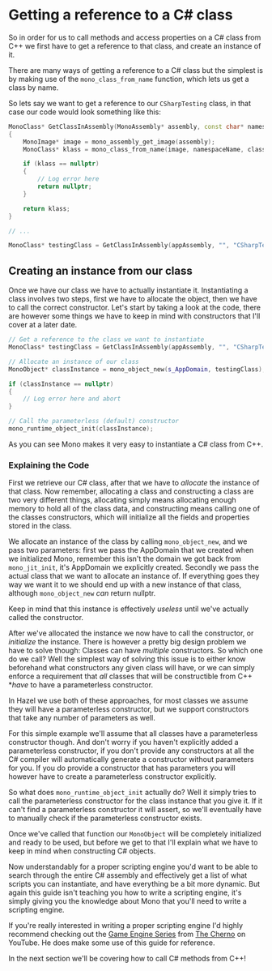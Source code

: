 # Getting a reference to a C# class
So in order for us to call methods and access properties on a C# class from C++ we first have to get a reference to that class, and create an instance of it.

There are many ways of getting a reference to a C# class but the simplest is by making use of the `mono_class_from_name` function, which lets us get a class by name.

So lets say we want to get a reference to our `CSharpTesting` class, in that case our code would look something like this:
```cpp
MonoClass* GetClassInAssembly(MonoAssembly* assembly, const char* namespaceName, const char* className)
{
    MonoImage* image = mono_assembly_get_image(assembly);
    MonoClass* klass = mono_class_from_name(image, namespaceName, className);

    if (klass == nullptr)
    {
        // Log error here
        return nullptr;
    }

    return klass;
}

// ...

MonoClass* testingClass = GetClassInAssembly(appAssembly, "", "CSharpTesting");

```

## Creating an instance from our class
Once we have our class we have to actually instantiate it. Instantiating a class involves two steps, first we have to allocate the object, then we have to call the correct constructor. Let's start by taking a look at the code, there are however some things we have to keep in mind with constructors that I'll cover at a later date.

```cpp
// Get a reference to the class we want to instantiate
MonoClass* testingClass = GetClassInAssembly(appAssembly, "", "CSharpTesting");

// Allocate an instance of our class
MonoObject* classInstance = mono_object_new(s_AppDomain, testingClass);

if (classInstance == nullptr)
{
    // Log error here and abort
}

// Call the parameterless (default) constructor
mono_runtime_object_init(classInstance);
```
As you can see Mono makes it very easy to instantiate a C# class from C++.

### Explaining the Code

First we retrieve our C# class, after that we have to *allocate* the instance of that class. Now remember, allocating a class and constructing a class are two very different things, allocating simply means allocating enough memory to hold all of the class data, and constructing means calling one of the classes constructors, which will initialize all the fields and properties stored in the class.

We allocate an instance of the class by calling `mono_object_new`, and we pass two parameters: first we pass the AppDomain that we created when we initialized Mono, remember this isn't the domain we got back from `mono_jit_init`, it's AppDomain we explicitly created. Secondly we pass the actual class that we want to allocate an instance of. If everything goes they way we want it to we should end up with a new instance of that class, although `mono_object_new` *can* return nullptr.

Keep in mind that this instance is effectively *useless* until we've actually called the constructor.

After we've allocated the instance we now have to call the constructor, or *initialize* the instance. There is however a pretty big design problem we have to solve though: Classes can have *multiple* constructors. So which one do we call? Well the simplest way of solving this issue is to either know beforehand what constructors any given class will have, or we can simply enforce a requirement that *all* classes that will be constructible from C++ **have* to have a parameterless constructor.

In Hazel we use both of these approaches, for most classes we assume they will have a parameterless constructor, but we support constructors that take any number of parameters as well.

For this simple example we'll assume that all classes have a parameterless constructor though. And don't worry if you haven't explicitly added a parameterless constructor, if you don't provide any constructors at all the C# compiler will automatically generate a constructor without parameters for you. If you do provide a constructor that has parameters you will however have to create a parameterless constructor explicitly.

So what does `mono_runtime_object_init` actually do? Well it simply tries to call the parameterless constructor for the class instance that you give it. If it can't find a parameterless constructor it will assert, so we'll eventually have to manually check if the parameterless constructor exists.

Once we've called that function our `MonoObject` will be completely initialized and ready to be used, but before we get to that I'll explain what we have to keep in mind when constructing C# objects.

Now understandably for a proper scripting engine you'd want to be able to search through the entire C# assembly and effectively get a list of what scripts you can instantiate, and have everything be a bit more dynamic. But again this guide isn't teaching you how to write a scripting engine, it's simply giving you the knowledge about Mono that you'll need to write a scripting engine.

If you're really interested in writing a proper scripting engine I'd highly recommend checking out the [Game Engine Series](https://www.youtube.com/playlist?list=PLlrATfBNZ98dC-V-N3m0Go4deliWHPFwT) from [The Cherno](https://www.youtube.com/c/TheChernoProject) on YouTube. He does make some use of this guide for reference.

In the next section we'll be covering how to call C# methods from C++!